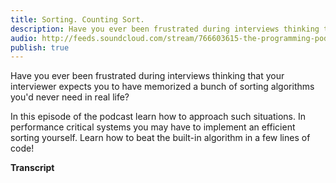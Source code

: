 ```yaml
---
title: Sorting. Counting Sort.
description: Have you ever been frustrated during interviews thinking that your interviewer expects you to have memorized a bunch of sorting algorithms you'd never need in real life? In this episode of the podcast learn how to approach such situations. In performance critical systems you may have to implement an efficient sorting yourself. Learn how to beat the built-in algorithm in a few lines of code!
audio: http://feeds.soundcloud.com/stream/766603615-the-programming-podcast-sorting-counting-sort.mp3
publish: true
---
```


Have you ever been frustrated during interviews thinking that your interviewer expects you to have memorized a bunch of sorting algorithms you'd never need in real life?

In this episode of the podcast learn how to approach such situations. In performance critical systems you may have to implement an efficient sorting yourself. Learn how to beat the built-in algorithm in a few lines of code!

**Transcript**
